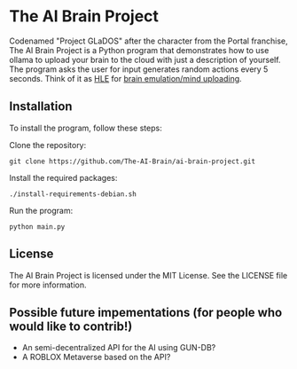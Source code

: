 # The AI Brain Project

Codenamed "Project GLaDOS" after the character from the Portal franchise, The AI Brain Project is a Python program that demonstrates how to use ollama to upload your brain to the cloud with just a description of yourself. The program asks the user for input generates random actions every 5 seconds. Think of it as [HLE](https://en.wikipedia.org/wiki/UltraHLE) for [brain emulation/mind uploading](https://en.wikipedia.org/wiki/Mind_uploading).

## Installation

To install the program, follow these steps:

Clone the repository:

```
git clone https://github.com/The-AI-Brain/ai-brain-project.git
```

Install the required packages:

```
./install-requirements-debian.sh
```


Run the program:

```
python main.py
```

## License

The AI Brain Project is licensed under the MIT License. See the LICENSE file for more information.

## Possible future impementations (for people who would like to contrib!)

* An semi-decentralized API for the AI using GUN-DB?
* A ROBLOX Metaverse based on the API?

